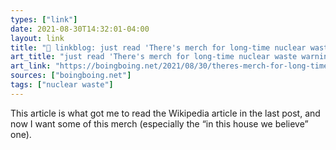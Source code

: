 ```yaml
---
types: ["link"]
date: 2021-08-30T14:32:01-04:00
layout: link
title: "🔗 linkblog: just read 'There's merch for long-time nuclear waste warning messages | Boing Boing'"
art_title: "just read 'There's merch for long-time nuclear waste warning messages | Boing Boing"
art_link: "https://boingboing.net/2021/08/30/theres-merch-for-long-time-nuclear-waste-warning-messages.html?utm_source=rss"
sources: ["boingboing.net"]
tags: ["nuclear waste"]
---
```

This article is what got me to read the Wikipedia article in the last post, and now I want some of this merch (especially the “in this house we believe” one).
